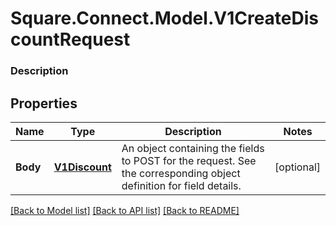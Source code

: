 # Square.Connect.Model.V1CreateDiscountRequest

### Description



## Properties

Name | Type | Description | Notes
------------ | ------------- | ------------- | -------------
**Body** | [**V1Discount**](V1Discount.md) | An object containing the fields to POST for the request.  See the corresponding object definition for field details. | [optional] 



[[Back to Model list]](../README.md#documentation-for-models) [[Back to API list]](../README.md#documentation-for-api-endpoints) [[Back to README]](../README.md)

